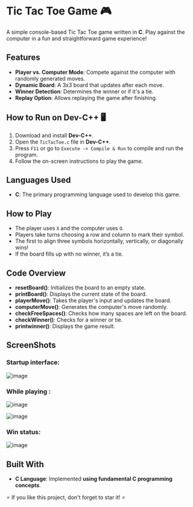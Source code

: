 # Tic Tac Toe Game 🎮

A simple console-based Tic Tac Toe game written in **C**. Play against the computer in a fun and straightforward game experience!

## Features
- **Player vs. Computer Mode**: Compete against the computer with randomly generated moves.
- **Dynamic Board**: A 3x3 board that updates after each move.
- **Winner Detection**: Determines the winner or if it's a tie.
- **Replay Option**: Allows replaying the game after finishing.

## How to Run on Dev-C++ 🖥️
1. Download and install **Dev-C++**.
2. Open the `TicTacToe.c` file in **Dev-C++**.
3. Press `F11` or go to `Execute -> Compile & Run` to compile and run the program.
4. Follow the on-screen instructions to play the game.

## Languages Used
- **C**: The primary programming language used to develop this game.

## How to Play
- The player uses `X` and the computer uses `O`.
- Players take turns choosing a row and column to mark their symbol.
- The first to align three symbols horizontally, vertically, or diagonally wins!
- If the board fills up with no winner, it’s a tie.

## Code Overview
- **resetBoard()**: Initializes the board to an empty state.
- **printBoard()**: Displays the current state of the board.
- **playerMove()**: Takes the player's input and updates the board.
- **computerMove()**: Generates the computer's move randomly.
- **checkFreeSpaces()**: Checks how many spaces are left on the board.
- **checkWinner()**: Checks for a winner or tie.
- **printwinner()**: Displays the game result.

## ScreenShots

### Startup interface: 
![image](https://github.com/user-attachments/assets/983eb733-252a-4c8c-a2a5-41878c2b7541)

### While playing :
![image](https://github.com/user-attachments/assets/bebad96a-9e28-461d-a122-47d42a32b4a0)

![image](https://github.com/user-attachments/assets/c92886e7-9239-4e32-a29c-0da0bc2479c7)

### Win status: 
![image](https://github.com/user-attachments/assets/2ff1f169-bf9f-4492-98b3-747b25a88053)

## Built With
- **C Language**: Implemented **using fundamental C programming concepts**.

⭐ If you like this project, don't forget to star it! ⭐
